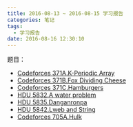 ```yaml
---
title: 2016-08-13 ~ 2016-08-15 学习报告
categories: 笔记
tags:
  - 学习报告
date: 2016-08-16 12:30:10
---
```


题目： 
- [Codeforces 371A.K-Periodic Array](/post/Codeforces/371A.html)
- [Codeforces 371B.Fox Dividing Cheese](/post/Codeforces/371B.html)
- [Codeforces 371C.Hamburgers](/post/Codeforces/371C.html)
- [HDU 5832.A water problem](/post/HDU/5832.html)
- [HDU 5835.Danganronpa](/post/HDU/5835.html)
- [HDU 5842.Lweb and String](/post/HDU/5842.html)
- [Codeforces 705A.Hulk](/post/Codeforces/705A.html)
 <!--more-->